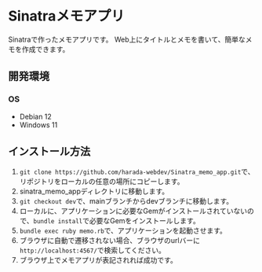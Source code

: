 # Sinatraメモアプリ
Sinatraで作ったメモアプリです。
Web上にタイトルとメモを書いて、簡単なメモを作成できます。

## 開発環境
### OS
- Debian 12
- Windows 11

## インストール方法
1. `git clone https://github.com/harada-webdev/Sinatra_memo_app.git`で、リポジトリをローカルの任意の場所にコピーします。
2. sinatra_memo_appディレクトリに移動します。
3. `git checkout dev`で、mainブランチからdevブランチに移動します。
4. ローカルに、アプリケーションに必要なGemがインストールされていないので、`bundle install`で必要なGemをインストールします。
5. `bundle exec ruby memo.rb`で、アプリケーションを起動させます。
6. ブラウザに自動で遷移されない場合、ブラウザのurlバーに`http://localhost:4567/`で検索してください。
7. ブラウザ上でメモアプリが表記されれば成功です。

